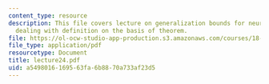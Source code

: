```yaml
---
content_type: resource
description: This file covers lecture on generalization bounds for neural networks
  dealing with definition on the basis of theorem.
file: https://ol-ocw-studio-app-production.s3.amazonaws.com/courses/18-465-topics-in-statistics-statistical-learning-theory-spring-2007/a5498016169563fa6b8870a733af23d5_lecture24.pdf
file_type: application/pdf
resourcetype: Document
title: lecture24.pdf
uid: a5498016-1695-63fa-6b88-70a733af23d5
---
```

